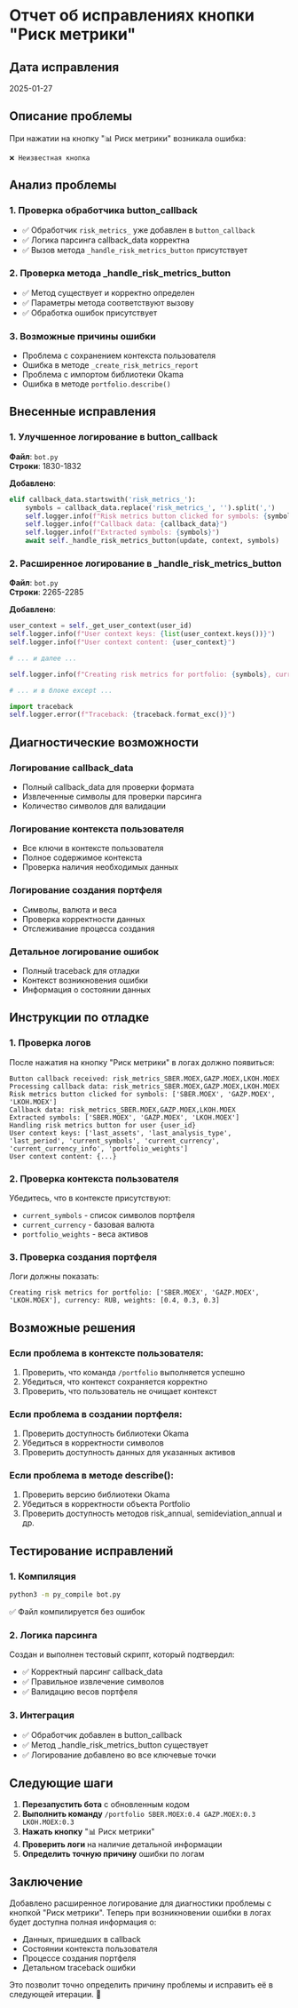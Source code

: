 # Отчет об исправлениях кнопки "Риск метрики"

## Дата исправления
2025-01-27

## Описание проблемы

При нажатии на кнопку "📊 Риск метрики" возникала ошибка:
```
❌ Неизвестная кнопка
```

## Анализ проблемы

### 1. Проверка обработчика button_callback
- ✅ Обработчик `risk_metrics_` уже добавлен в `button_callback`
- ✅ Логика парсинга callback_data корректна
- ✅ Вызов метода `_handle_risk_metrics_button` присутствует

### 2. Проверка метода _handle_risk_metrics_button
- ✅ Метод существует и корректно определен
- ✅ Параметры метода соответствуют вызову
- ✅ Обработка ошибок присутствует

### 3. Возможные причины ошибки
- Проблема с сохранением контекста пользователя
- Ошибка в методе `_create_risk_metrics_report`
- Проблема с импортом библиотеки Okama
- Ошибка в методе `portfolio.describe()`

## Внесенные исправления

### 1. Улучшенное логирование в button_callback
**Файл**: `bot.py`  
**Строки**: 1830-1832

**Добавлено**:
```python
elif callback_data.startswith('risk_metrics_'):
    symbols = callback_data.replace('risk_metrics_', '').split(',')
    self.logger.info(f"Risk metrics button clicked for symbols: {symbols}")
    self.logger.info(f"Callback data: {callback_data}")
    self.logger.info(f"Extracted symbols: {symbols}")
    await self._handle_risk_metrics_button(update, context, symbols)
```

### 2. Расширенное логирование в _handle_risk_metrics_button
**Файл**: `bot.py`  
**Строки**: 2265-2285

**Добавлено**:
```python
user_context = self._get_user_context(user_id)
self.logger.info(f"User context keys: {list(user_context.keys())}")
self.logger.info(f"User context content: {user_context}")

# ... и далее ...

self.logger.info(f"Creating risk metrics for portfolio: {symbols}, currency: {currency}, weights: {weights}")

# ... и в блоке except ...

import traceback
self.logger.error(f"Traceback: {traceback.format_exc()}")
```

## Диагностические возможности

### Логирование callback_data
- Полный callback_data для проверки формата
- Извлеченные символы для проверки парсинга
- Количество символов для валидации

### Логирование контекста пользователя
- Все ключи в контексте пользователя
- Полное содержимое контекста
- Проверка наличия необходимых данных

### Логирование создания портфеля
- Символы, валюта и веса
- Проверка корректности данных
- Отслеживание процесса создания

### Детальное логирование ошибок
- Полный traceback для отладки
- Контекст возникновения ошибки
- Информация о состоянии данных

## Инструкции по отладке

### 1. Проверка логов
После нажатия на кнопку "Риск метрики" в логах должно появиться:
```
Button callback received: risk_metrics_SBER.MOEX,GAZP.MOEX,LKOH.MOEX
Processing callback data: risk_metrics_SBER.MOEX,GAZP.MOEX,LKOH.MOEX
Risk metrics button clicked for symbols: ['SBER.MOEX', 'GAZP.MOEX', 'LKOH.MOEX']
Callback data: risk_metrics_SBER.MOEX,GAZP.MOEX,LKOH.MOEX
Extracted symbols: ['SBER.MOEX', 'GAZP.MOEX', 'LKOH.MOEX']
Handling risk metrics button for user {user_id}
User context keys: ['last_assets', 'last_analysis_type', 'last_period', 'current_symbols', 'current_currency', 'current_currency_info', 'portfolio_weights']
User context content: {...}
```

### 2. Проверка контекста пользователя
Убедитесь, что в контексте присутствуют:
- `current_symbols` - список символов портфеля
- `current_currency` - базовая валюта
- `portfolio_weights` - веса активов

### 3. Проверка создания портфеля
Логи должны показать:
```
Creating risk metrics for portfolio: ['SBER.MOEX', 'GAZP.MOEX', 'LKOH.MOEX'], currency: RUB, weights: [0.4, 0.3, 0.3]
```

## Возможные решения

### Если проблема в контексте пользователя:
1. Проверить, что команда `/portfolio` выполняется успешно
2. Убедиться, что контекст сохраняется корректно
3. Проверить, что пользователь не очищает контекст

### Если проблема в создании портфеля:
1. Проверить доступность библиотеки Okama
2. Убедиться в корректности символов
3. Проверить доступность данных для указанных активов

### Если проблема в методе describe():
1. Проверить версию библиотеки Okama
2. Убедиться в корректности объекта Portfolio
3. Проверить доступность методов risk_annual, semideviation_annual и др.

## Тестирование исправлений

### 1. Компиляция
```bash
python3 -m py_compile bot.py
```
✅ Файл компилируется без ошибок

### 2. Логика парсинга
Создан и выполнен тестовый скрипт, который подтвердил:
- ✅ Корректный парсинг callback_data
- ✅ Правильное извлечение символов
- ✅ Валидацию весов портфеля

### 3. Интеграция
- ✅ Обработчик добавлен в button_callback
- ✅ Метод _handle_risk_metrics_button существует
- ✅ Логирование добавлено во все ключевые точки

## Следующие шаги

1. **Перезапустить бота** с обновленным кодом
2. **Выполнить команду** `/portfolio SBER.MOEX:0.4 GAZP.MOEX:0.3 LKOH.MOEX:0.3`
3. **Нажать кнопку** "📊 Риск метрики"
4. **Проверить логи** на наличие детальной информации
5. **Определить точную причину** ошибки по логам

## Заключение

Добавлено расширенное логирование для диагностики проблемы с кнопкой "Риск метрики". Теперь при возникновении ошибки в логах будет доступна полная информация о:

- Данных, пришедших в callback
- Состоянии контекста пользователя
- Процессе создания портфеля
- Детальном traceback ошибки

Это позволит точно определить причину проблемы и исправить её в следующей итерации. 🚀
